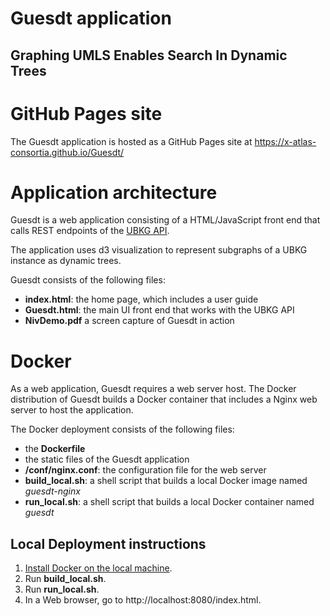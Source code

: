 # Guesdt application
## Graphing UMLS Enables Search In Dynamic Trees

# GitHub Pages site

The Guesdt application is hosted as a GitHub Pages site at
https://x-atlas-consortia.github.io/Guesdt/

# Application architecture
Guesdt is a web application consisting of a HTML/JavaScript front end that calls REST endpoints of the [UBKG API](https://github.com/x-atlas-consortia/ubkg-api).

The application uses d3 visualization to represent subgraphs of a UBKG instance as dynamic trees.

Guesdt consists of the following files:
- **index.html**: the home page, which includes a user guide
- **Guesdt.html**: the main UI front end that works with the UBKG API
- **NivDemo.pdf** a screen capture of Guesdt in action


# Docker

As a web application, Guesdt requires a web server host. The Docker distribution of Guesdt builds a Docker container that includes 
a Nginx web server to host the application.

The Docker deployment consists of the following files:
- the **Dockerfile**
- the static files of the Guesdt application
- **/conf/nginx.conf**: the configuration file for the web server
- **build_local.sh**: a shell script that builds a local Docker image named *guesdt-nginx*
- **run_local.sh**: a shell script that builds a local Docker container named *guesdt*

## Local Deployment instructions

1.  [Install Docker on the local machine](https://docs.docker.com/engine/install/).
2. Run **build_local.sh**.
3. Run **run_local.sh**.
4. In a Web browser, go to http://localhost:8080/index.html.


